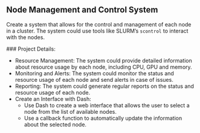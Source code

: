 ## Node Management and Control System

Create a system that allows for the control and management of each node in a cluster. The system could use tools like SLURM’s ```scontrol``` to interact with the nodes.

### Project Details:

- Resource Management: The system could provide detailed information about resource usage by each node, including CPU, GPU and memory.
- Monitoring and Alerts: The system could monitor the status and resource usage of each node and send alerts in case of issues.
- Reporting: The system could generate regular reports on the status and resource usage of each node.
- Create an Interface with Dash:
  - Use Dash to create a web interface that allows the user to select a node from the list of available nodes.
  - Use a callback function to automatically update the information about the selected node.
